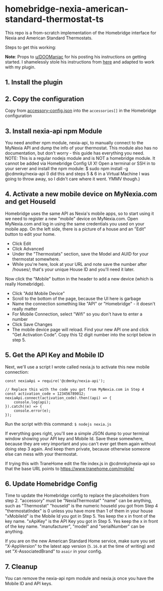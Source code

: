 # homebridge-nexia-american-standard-thermostat-ts

This repo is a from-scratch implementation of the Homebridge interface for Nexia and American Standard Thermostats.

Steps to get this working:

**Note**: Props to [u/DOOManiac](https://www.reddit.com/user/DOOManiac/) for his posting his instructions on getting started. I shamelessly stole his instructions from [here](https://www.reddit.com/r/homebridge/comments/ecp58p/howto_connect_nexia_thermostat_to_homebridge/) and adapted to work with my plugin.

## 1. Install the plugin
## 2. Copy the configuration
Copy from [accessory-config.json](accessory-config.json) into the ```accessories[]``` in the Homebridge configuration
## 3. Install nexia-api npm Module
You need another npm module, nexia-api, to manually connect to the MyNexia API and dump the info of your thermostat. This module also has no documentation, but don't worry - this guide has everything you need. NOTE: This is a regular nodejs module and is NOT a homebridge module. It cannot be added via Homebridge Config UI X!
Open a terminal or SSH in to your server and install the npm module:
$ sudo npm install -g @cdmnky/nexia-api
(I did this and steps 5 & 6 in a Virtual Machine I was going to throw away, so I didn't care where it went. YMMV though.)
## 4. Activate a new mobile device on MyNexia.com and get HouseId
Homebridge uses the same API as Nexia's mobile apps, so to start using it we need to register a new "mobile" device on MyNexia.com. Open MyNexia.com and log in using the same credentials you used on your mobile app.
On the left side, there is a picture of a house and an "Edit" button to edit your home.
- Click Edit
- Click Advanced
- Under the "Thermostats" section, save the Model and AUID for your thermostat somewhere.
- While you're here, look at your URL and note save the number after /houses/; that's your unique House ID and you'll need it later.

Now click the "Mobile" button in the header to add a new device (which is really Homebridge).
- Click "Add Mobile Device"
- Scroll to the bottom of the page, because the UI here is garbage
- Name the connection something like "API" or "Homebridge" - it doesn't really matter
- For Mobile Connection, select "Wifi" so you don't have to enter a number
- Click Save Changes
- The mobile device page will reload. Find your new API one and click "Get Activation Code". Copy this 12 digit number into the script below in step 5.

## 5. Get the API Key and Mobile ID
Next, we'll use a script I wrote called nexia.js to activate this new mobile connection:
```JS
const nexiaApi = require('@cdmnky/nexia-api');

// Replace this with the code you got from MyNexia.com in Step 4
const activation_code = 123456789012;
nexiaApi.connect(activation_code).then((api) => {
    console.log(api);
}).catch((e) => {
    console.error(e);
});
```

Run the script with this command:
```$ nodejs nexia.js```

If everything goes right, you'll see a simple JSON dump to your terminal window showing your API key and Mobile Id. Save these somewhere, because they are very important and you can't ever get them again without doing step 3 again. And keep them private, because otherwise someone else can mess with your thermostat.

If trying this with TraneHome edit the file index.js in @cdmnky/nexia-api so that the base URL points to https://www.tranehome.com/mobile/


## 6. Update Homebridge Config
Time to update the Homebridge config to replace the placeholders from step 2.
"accessory" must be "NexiaThermostat"
"name" can be anything, such as "Thermostat"
"houseId" is the numeric houseId you got from Step 4
"thermostatIndex" is 0 unless you have more than 1 of them in your house
"xMobileId" is the Mobile Id you got in Step 5. Yes keep the x in front of the key name.
"xApiKey" is the API Key you got in Step 5. Yes keep the x in front of the key name.
"manufacturer", "model" and "serialNumber" can be anything.

If you are on the new American Standard Home service, make sure you set "X-AppVersion" to the latest app version (`5.16.0` at the time of writing) and set "X-AssociatedBrand" to `asair` in your config.

## 7. Cleanup
You can remove the nexia-api npm module and nexia.js once you have the Mobile ID and API keys.


